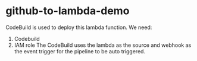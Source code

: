 # github-to-lambda-demo

CodeBuild is used to deploy this lambda function.
We need: 
1. Codebuild
2. IAM role 
The CodeBuild uses the lambda as the source and webhook as the event trigger for the pipeline to be auto triggered.
